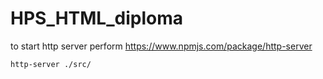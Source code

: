 # HPS_HTML_diploma

to start http server perform https://www.npmjs.com/package/http-server

```http-server ./src/```